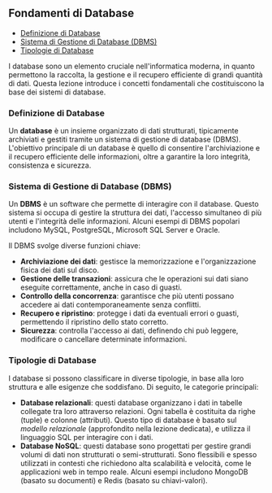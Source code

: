 ## Fondamenti di Database <!-- omit in toc -->

- [Definizione di Database](#definizione-di-database)
- [Sistema di Gestione di Database (DBMS)](#sistema-di-gestione-di-database-dbms)
- [Tipologie di Database](#tipologie-di-database)

I database sono un elemento cruciale nell'informatica moderna, in quanto permettono la raccolta, la gestione e il recupero efficiente di grandi quantità di dati. Questa lezione introduce i concetti fondamentali che costituiscono la base dei sistemi di database.

### Definizione di Database

Un **database** è un insieme organizzato di dati strutturati, tipicamente archiviati e gestiti tramite un sistema di gestione di database (DBMS). L'obiettivo principale di un database è quello di consentire l'archiviazione e il recupero efficiente delle informazioni, oltre a garantire la loro integrità, consistenza e sicurezza.

### Sistema di Gestione di Database (DBMS)

Un **DBMS** è un software che permette di interagire con il database. Questo sistema si occupa di gestire la struttura dei dati, l'accesso simultaneo di più utenti e l'integrità delle informazioni. Alcuni esempi di DBMS popolari includono MySQL, PostgreSQL, Microsoft SQL Server e Oracle.

Il DBMS svolge diverse funzioni chiave:

- **Archiviazione dei dati**: gestisce la memorizzazione e l'organizzazione fisica dei dati sul disco.
- **Gestione delle transazioni**: assicura che le operazioni sui dati siano eseguite correttamente, anche in caso di guasti.
- **Controllo della concorrenza**: garantisce che più utenti possano accedere ai dati contemporaneamente senza conflitti.
- **Recupero e ripristino**: protegge i dati da eventuali errori o guasti, permettendo il ripristino dello stato corretto.
- **Sicurezza**: controlla l'accesso ai dati, definendo chi può leggere, modificare o cancellare determinate informazioni.

### Tipologie di Database

I database si possono classificare in diverse tipologie, in base alla loro struttura e alle esigenze che soddisfano. Di seguito, le categorie principali:

- **Database relazionali**: questi database organizzano i dati in tabelle collegate tra loro attraverso relazioni. Ogni tabella è costituita da righe (tuple) e colonne (attributi). Questo tipo di database è basato sul _modello relazionale_ (approfondito nella lezione dedicata), e utilizza il linguaggio SQL per interagire con i dati.
- **Database NoSQL**: questi database sono progettati per gestire grandi volumi di dati non strutturati o semi-strutturati. Sono flessibili e spesso utilizzati in contesti che richiedono alta scalabilità e velocità, come le applicazioni web in tempo reale. Alcuni esempi includono MongoDB (basato su documenti) e Redis (basato su chiavi-valori).
